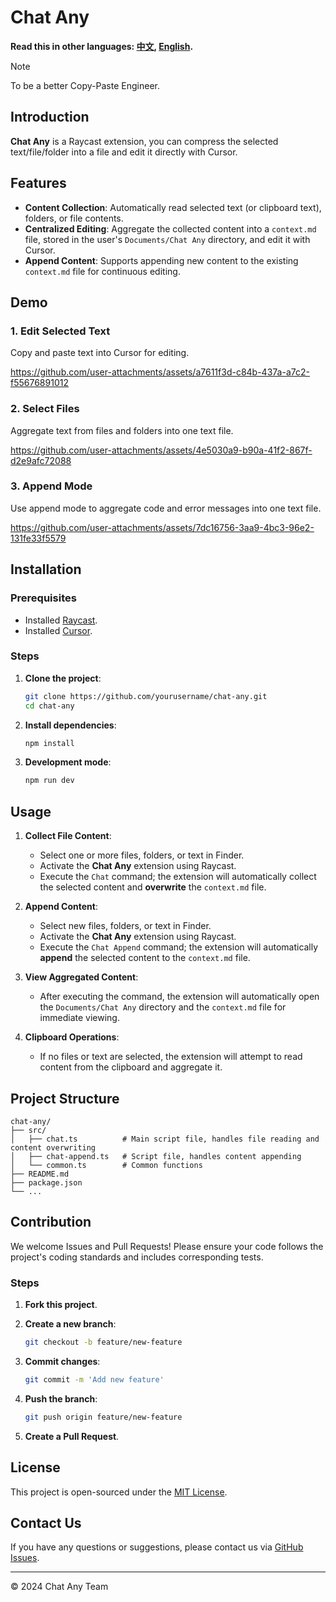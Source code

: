 # Chat Any

**Read this in other languages: [中文](README.md), [English](README_en.md).**

> [!NOTE]
> To be a better Copy-Paste Engineer.

## Introduction

**Chat Any** is a Raycast extension, you can compress the selected text/file/folder into a file and edit it directly with Cursor.

## Features

- **Content Collection**: Automatically read selected text (or clipboard text), folders, or file contents.
- **Centralized Editing**: Aggregate the collected content into a `context.md` file, stored in the user's `Documents/Chat Any` directory, and edit it with Cursor.
- **Append Content**: Supports appending new content to the existing `context.md` file for continuous editing.

## Demo

### 1. Edit Selected Text

Copy and paste text into Cursor for editing.

https://github.com/user-attachments/assets/a7611f3d-c84b-437a-a7c2-f55676891012

### 2. Select Files

Aggregate text from files and folders into one text file.

https://github.com/user-attachments/assets/4e5030a9-b90a-41f2-867f-d2e9afc72088

### 3. Append Mode

Use append mode to aggregate code and error messages into one text file.

https://github.com/user-attachments/assets/7dc16756-3aa9-4bc3-96e2-131fe33f5579

## Installation

### Prerequisites

- Installed [Raycast](https://www.raycast.com/).
- Installed [Cursor](https://cursor.sh/).

### Steps

1. **Clone the project**:

   ```bash
   git clone https://github.com/yourusername/chat-any.git
   cd chat-any
   ```

2. **Install dependencies**:

   ```bash
   npm install
   ```

3. **Development mode**:

   ```bash
   npm run dev
   ```

## Usage

1. **Collect File Content**:

   - Select one or more files, folders, or text in Finder.
   - Activate the **Chat Any** extension using Raycast.
   - Execute the `Chat` command; the extension will automatically collect the selected content and **overwrite** the `context.md` file.

2. **Append Content**:

   - Select new files, folders, or text in Finder.
   - Activate the **Chat Any** extension using Raycast.
   - Execute the `Chat Append` command; the extension will automatically **append** the selected content to the `context.md` file.

3. **View Aggregated Content**:

   - After executing the command, the extension will automatically open the `Documents/Chat Any` directory and the `context.md` file for immediate viewing.

4. **Clipboard Operations**:

   - If no files or text are selected, the extension will attempt to read content from the clipboard and aggregate it.

## Project Structure

```
chat-any/
├── src/
│   ├── chat.ts          # Main script file, handles file reading and content overwriting
│   ├── chat-append.ts   # Script file, handles content appending
│   └── common.ts        # Common functions
├── README.md
├── package.json
└── ...
```

## Contribution

We welcome Issues and Pull Requests! Please ensure your code follows the project's coding standards and includes corresponding tests.

### Steps

1. **Fork this project**.

2. **Create a new branch**:

   ```bash
   git checkout -b feature/new-feature
   ```

3. **Commit changes**:

   ```bash
   git commit -m 'Add new feature'
   ```

4. **Push the branch**:

   ```bash
   git push origin feature/new-feature
   ```

5. **Create a Pull Request**.

## License

This project is open-sourced under the [MIT License](LICENSE).

## Contact Us

If you have any questions or suggestions, please contact us via [GitHub Issues](https://github.com/ddhjy/chat-any/issues).

---

© 2024 Chat Any Team
